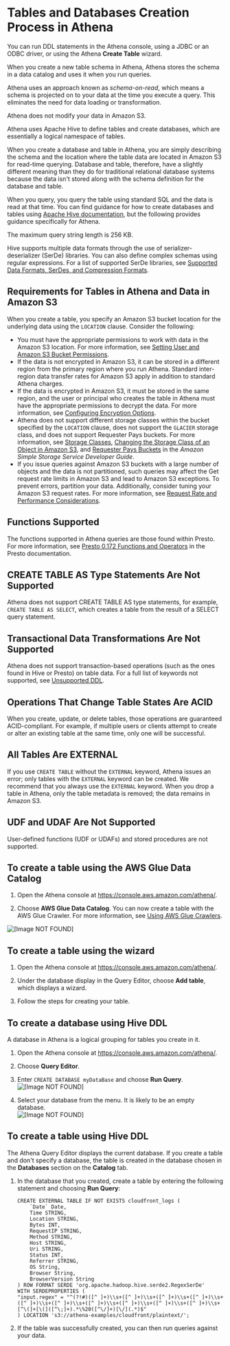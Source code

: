 # Tables and Databases Creation Process in Athena<a name="creating-tables"></a>

You can run DDL statements in the Athena console, using a JDBC or an ODBC driver, or using the Athena **Create Table** wizard\.

When you create a new table schema in Athena, Athena stores the schema in a data catalog and uses it when you run queries\.

Athena uses an approach known as *schema\-on\-read*, which means a schema is projected on to your data at the time you execute a query\. This eliminates the need for data loading or transformation\.

 Athena does not modify your data in Amazon S3\.

Athena uses Apache Hive to define tables and create databases, which are essentially a logical namespace of tables\. 

When you create a database and table in Athena, you are simply describing the schema and the location where the table data are located in Amazon S3 for read\-time querying\. Database and table, therefore, have a slightly different meaning than they do for traditional relational database systems because the data isn't stored along with the schema definition for the database and table\. 

When you query, you query the table using standard SQL and the data is read at that time\. You can find guidance for how to create databases and tables using [Apache Hive documentation](https://cwiki.apache.org/confluence/display/Hive/LanguageManual+DDL), but the following provides guidance specifically for Athena\.

The maximum query string length is 256 KB\.

Hive supports multiple data formats through the use of serializer\-deserializer \(SerDe\) libraries\. You can also define complex schemas using regular expressions\. For a list of supported SerDe libraries, see [Supported Data Formats, SerDes, and Compression Formats](supported-format.md)\.

## Requirements for Tables in Athena and Data in Amazon S3<a name="s3-considerations"></a>

When you create a table, you specify an Amazon S3 bucket location for the underlying data using the `LOCATION` clause\. Consider the following:
+ You must have the appropriate permissions to work with data in the Amazon S3 location\. For more information, see [Setting User and Amazon S3 Bucket Permissions](access.md)\.
+ If the data is not encrypted in Amazon S3, it can be stored in a different region from the primary region where you run Athena\. Standard inter\-region data transfer rates for Amazon S3 apply in addition to standard Athena charges\.
+ If the data is encrypted in Amazon S3, it must be stored in the same region, and the user or principal who creates the table in Athena must have the appropriate permissions to decrypt the data\. For more information, see [Configuring Encryption Options](encryption.md)\.
+ Athena does not support different storage classes within the bucket specified by the `LOCATION` clause, does not support the `GLACIER` storage class, and does not support Requester Pays buckets\. For more information, see [Storage Classes](https://docs.aws.amazon.com/AmazonS3/latest/dev/storage-class-intro.html), [Changing the Storage Class of an Object in Amazon S3](https://docs.aws.amazon.com/AmazonS3/latest/dev/ChgStoClsOfObj.html), and [Requester Pays Buckets](https://docs.aws.amazon.com/AmazonS3/latest/dev/RequesterPaysBuckets.html) in the *Amazon Simple Storage Service Developer Guide*\.
+ If you issue queries against Amazon S3 buckets with a large number of objects and the data is not partitioned, such queries may affect the Get request rate limits in Amazon S3 and lead to Amazon S3 exceptions\. To prevent errors, partition your data\. Additionally, consider tuning your Amazon S3 request rates\. For more information, see [Request Rate and Performance Considerations](https://docs.aws.amazon.com/AmazonS3/latest/dev/request-rate-perf-considerations.html)\.

## Functions Supported<a name="hive-ddl-functions-supported"></a>

The functions supported in Athena queries are those found within Presto\. For more information, see [Presto 0\.172 Functions and Operators](https://prestodb.io/docs/0.172/functions.html) in the Presto documentation\.

## CREATE TABLE AS Type Statements Are Not Supported<a name="create-table-as-type-statements-are-not-supported"></a>

Athena does not support CREATE TABLE AS type statements, for example, `CREATE TABLE AS SELECT`, which creates a table from the result of a SELECT query statement\.

## Transactional Data Transformations Are Not Supported<a name="transactional-data-transformations-are-not-supported"></a>

Athena does not support transaction\-based operations \(such as the ones found in Hive or Presto\) on table data\. For a full list of keywords not supported, see [Unsupported DDL](unsupported-ddl.md)\.

## Operations That Change Table States Are ACID<a name="operations-that-change-table-states-are-acid"></a>

When you create, update, or delete tables, those operations are guaranteed ACID\-compliant\. For example, if multiple users or clients attempt to create or alter an existing table at the same time, only one will be successful\.

## All Tables Are EXTERNAL<a name="all-tables-are-external"></a>

If you use `CREATE TABLE` without the `EXTERNAL` keyword, Athena issues an error; only tables with the `EXTERNAL` keyword can be created\. We recommend that you always use the `EXTERNAL` keyword\. When you drop a table in Athena, only the table metadata is removed; the data remains in Amazon S3\.

## UDF and UDAF Are Not Supported<a name="udf-and-udaf-are-not-supported"></a>

User\-defined functions \(UDF or UDAFs\) and stored procedures are not supported\.

## To create a table using the AWS Glue Data Catalog<a name="to-create-a-table-using-the-aws-glue-data-catalog"></a>

1. Open the Athena console at [https://console\.aws\.amazon\.com/athena/](https://console.aws.amazon.com/athena/home)\.

1. Choose **AWS Glue Data Catalog**\. You can now create a table with the AWS Glue Crawler\. For more information, see [Using AWS Glue Crawlers](glue-best-practices.md#schema-crawlers)\.

![\[Image NOT FOUND\]](http://docs.aws.amazon.com/athena/latest/ug/images/glue_create_table.png)

## To create a table using the wizard<a name="to-create-a-table-using-the-wizard"></a>

1. Open the Athena console at [https://console\.aws\.amazon\.com/athena/](https://console.aws.amazon.com/athena/home)\.

1. Under the database display in the Query Editor, choose **Add table**, which displays a wizard\.

1. Follow the steps for creating your table\.

## To create a database using Hive DDL<a name="catalog-create-db"></a>

A database in Athena is a logical grouping for tables you create in it\.

1. Open the Athena console at [https://console\.aws\.amazon\.com/athena/](https://console.aws.amazon.com/athena/home)\.

1. Choose **Query Editor**\.

1. Enter `CREATE DATABASE myDataBase` and choose **Run Query**\.  
![\[Image NOT FOUND\]](http://docs.aws.amazon.com/athena/latest/ug/images/createdatabase.png)

1. Select your database from the menu\. It is likely to be an empty database\.  
![\[Image NOT FOUND\]](http://docs.aws.amazon.com/athena/latest/ug/images/catalogdashboard.png)

## To create a table using Hive DDL<a name="to-create-a-table-using-hive-ddl"></a>

The Athena Query Editor displays the current database\. If you create a table and don't specify a database, the table is created in the database chosen in the **Databases** section on the **Catalog** tab\.

1. In the database that you created, create a table by entering the following statement and choosing **Run Query**:

   ```
   CREATE EXTERNAL TABLE IF NOT EXISTS cloudfront_logs (
       `Date` Date,
       Time STRING,
       Location STRING,
       Bytes INT,
       RequestIP STRING,
       Method STRING,
       Host STRING,
       Uri STRING,
       Status INT,
       Referrer STRING,
       OS String,
       Browser String,
       BrowserVersion String
   ) ROW FORMAT SERDE 'org.apache.hadoop.hive.serde2.RegexSerDe'
   WITH SERDEPROPERTIES (
   "input.regex" = "^(?!#)([^ ]+)\\s+([^ ]+)\\s+([^ ]+)\\s+([^ ]+)\\s+([^ ]+)\\s+([^ ]+)\\s+([^ ]+)\\s+([^ ]+)\\s+([^ ]+)\\s+([^ ]+)\\s+[^\(]+[\(]([^\;]+).*\%20([^\/]+)[\/](.*)$"
   ) LOCATION 's3://athena-examples/cloudfront/plaintext/';
   ```

1. If the table was successfully created, you can then run queries against your data\.